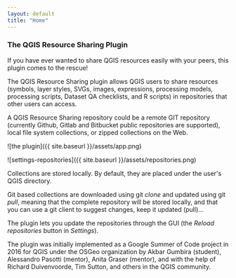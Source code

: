 ```yaml
---
layout: default
title: "Home"
---
```


### The QGIS Resource Sharing Plugin

If you have ever wanted to share QGIS resources easily with your peers, this plugin comes to the rescue!

The QGIS Resource Sharing plugin allows QGIS users to share resources (symbols, layer styles, SVGs, images, expressions, processing models, processing scripts, Dataset QA checklists,  and R scripts) in repositories that other users can access.

A QGIS Resource Sharing repository could be a remote GIT repository (currently Github, Gitlab and Bitbucket public repositories are supported), local file system collections, or zipped collections on the Web.

![the plugin]({{ site.baseurl }}/assets/app.png)

![settings-repositories]({{ site.baseurl }}/assets/repositories.png)

Collections are stored locally. By default, they are placed under the user's QGIS directory.

Git based collections are downloaded using git *clone* and updated using git *pull*, meaning that the complete repository will be stored locally, and that you can use a git client to suggest changes, keep it updated
(pull)...

The plugin lets you update the repositories through the GUI (the *Reload repositories* button in *Settings*).

The plugin was initially implemented as a Google Summer of Code project in 2016 for QGIS under the OSGeo organization by Akbar Gumbira (student), Alessandro Pasotti (mentor), Anita Graser (mentor), and with the help of Richard Duivenvoorde, Tim Sutton, and others in the QGIS community.
